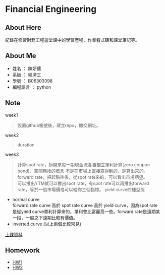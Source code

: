 # Financial Engineering
     
## About Here   
  紀錄在修習財務工程這堂課中的學習歷程、作業程式碼和課堂筆記等。
     
## About Me 
* 姓名  ： 陳妍儒    
* 系級  ： 經濟三  
* 學號  ： B06303098
* 編程語言  ： python

           

## Note
week1
>設置github帳號後，建立repo，繳交網址。

week2  
>duration  

week3  
>計算spot rate，拆開來每一期現金流各自獨立單利計算(zero coupon bond)，空間轉換的概念
不是在市場上直接查得到的，是算出來的。  
>forward rate，把起點往後，從spot rate來的，可以看出市場期望。  
>可以推出YTM就可以推出spot rate，有spot rate可以再推出forward rate，等於一個市場價格可以給你三個指標。
>yield curve四種型態
* normal curve  
forward rate curve 高於 spot rate curve 高於 yield curve，因為spot rate是從yield curve單利計算來的，單利會比富麗高一些。forward rate是遠期某一段，一般之下遠期比較有價值。  
* inverted curve
(以上兩個比較常見) 

[上課資料](http://greenhornfinancefootnote.blogspot.com/2010/08/how-to-compute-forward-rates-from.html)


## Homework
* [HW1](https://github.com/yanruchen36/Financial_Engineering/blob/master/HW1)
* [HW2](https://github.com/yanruchen36/Financial_Engineering/blob/master/HW2)
